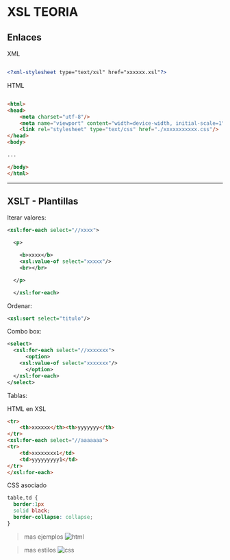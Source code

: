 # XSL TEORIA

## Enlaces

XML

```xml

<?xml-stylesheet type="text/xsl" href="xxxxxx.xsl"?> 

```

HTML

```html

<html>
<head>
	<meta charset="utf-8"/>
	<meta name="viewport" content="width=device-width, initial-scale=1"/>
	<link rel="stylesheet" type="text/css" href="./xxxxxxxxxxx.css"/>
</head>
<body>

...

</body>
</html>

```


-------------


## XSLT - Plantillas

Iterar valores:

```xml
<xsl:for-each select="//xxxx">

  <p>

    <b>xxxx</b>
    <xsl:value-of select="xxxxx"/>
    <br></br>

  </p>

  </xsl:for-each>
```

Ordenar:

```xml
<xsl:sort select="titulo"/>
```

Combo box:

```xml
<select>
  <xsl:for-each select="//xxxxxxx">
      <option>
	<xsl:value-of select="xxxxxxx"/>
      </option>
  </xsl:for-each>
</select>
```

Tablas:

HTML en XSL
```html
<tr>
	<th>xxxxxx</th><th>yyyyyyy</th>
</tr>
<xsl:for-each select="//aaaaaaa">
<tr>
	<td>xxxxxxxx1</td>
	<td>yyyyyyyyy1</td>
</tr>
</xsl:for-each>
```

CSS asociado

```CSS
table,td {
  border:1px 
  solid black;
  border-collapse: collapse;
}
```

> mas ejemplos ![html](https://github.com/acastineiraduran/LMXI/tree/0f4e18f4713c10e61f87763ee9ffd0ae1fe3d3a2/tri1/Tema2_HTML)

> mas estilos ![css](https://github.com/acastineiraduran/LMXI/tree/0f4e18f4713c10e61f87763ee9ffd0ae1fe3d3a2/tri2/Tema3_CSS)


